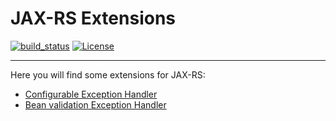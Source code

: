 # JAX-RS Extensions

[![build_status](https://travis-ci.com/microprofile-extensions/jaxrs-ext.svg?branch=master)](https://travis-ci.com/microprofile-extensions/jaxrs-ext)
[![License](https://img.shields.io/badge/license-Apache%202-blue.svg)](https://github.com/microprofile-extensions/jaxrs-ext/blob/master/LICENSE)
___________
Here you will find some extensions for JAX-RS:

* [Configurable Exception Handler](https://github.com/microprofile-extensions/jaxrs-ext/blob/master/configurable-exception-handler/README.md)
* [Bean validation Exception Handler](https://github.com/microprofile-extensions/jaxrs-ext/blob/master/beanvalidation-exception-handler/README.md)
